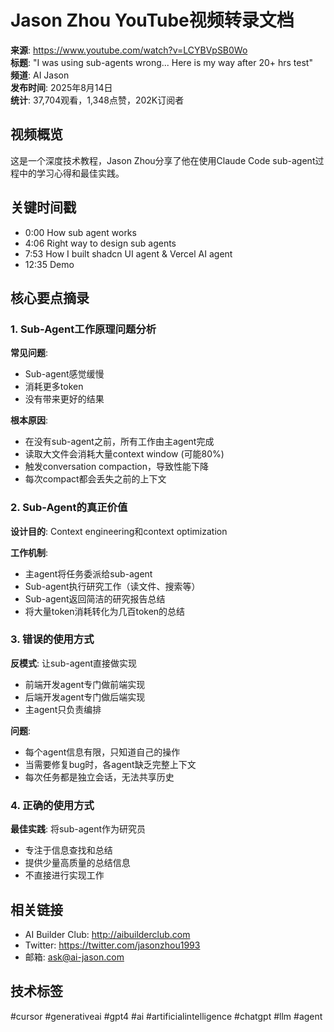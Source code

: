 # Jason Zhou YouTube视频转录文档

**来源**: https://www.youtube.com/watch?v=LCYBVpSB0Wo  
**标题**: "I was using sub-agents wrong... Here is my way after 20+ hrs test"  
**频道**: AI Jason  
**发布时间**: 2025年8月14日  
**统计**: 37,704观看，1,348点赞，202K订阅者

## 视频概览

这是一个深度技术教程，Jason Zhou分享了他在使用Claude Code sub-agent过程中的学习心得和最佳实践。

## 关键时间戳

- 0:00 How sub agent works
- 4:06 Right way to design sub agents  
- 7:53 How I built shadcn UI agent & Vercel AI agent
- 12:35 Demo

## 核心要点摘录

### 1. Sub-Agent工作原理问题分析

**常见问题**:
- Sub-agent感觉缓慢
- 消耗更多token
- 没有带来更好的结果

**根本原因**:
- 在没有sub-agent之前，所有工作由主agent完成
- 读取大文件会消耗大量context window (可能80%)
- 触发conversation compaction，导致性能下降
- 每次compact都会丢失之前的上下文

### 2. Sub-Agent的真正价值

**设计目的**: Context engineering和context optimization

**工作机制**:
- 主agent将任务委派给sub-agent
- Sub-agent执行研究工作（读文件、搜索等）
- Sub-agent返回简洁的研究报告总结
- 将大量token消耗转化为几百token的总结

### 3. 错误的使用方式

**反模式**: 让sub-agent直接做实现
- 前端开发agent专门做前端实现
- 后端开发agent专门做后端实现
- 主agent只负责编排

**问题**:
- 每个agent信息有限，只知道自己的操作
- 当需要修复bug时，各agent缺乏完整上下文
- 每次任务都是独立会话，无法共享历史

### 4. 正确的使用方式

**最佳实践**: 将sub-agent作为研究员
- 专注于信息查找和总结
- 提供少量高质量的总结信息
- 不直接进行实现工作

## 相关链接

- AI Builder Club: http://aibuilderclub.com
- Twitter: https://twitter.com/jasonzhou1993
- 邮箱: ask@ai-jason.com

## 技术标签

#cursor #generativeai #gpt4 #ai #artificialintelligence #chatgpt #llm #agent